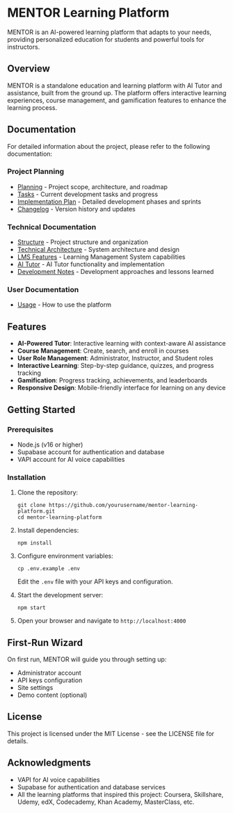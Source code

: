 # MENTOR Learning Platform

MENTOR is an AI-powered learning platform that adapts to your needs, providing personalized education for students and powerful tools for instructors.

## Overview

MENTOR is a standalone education and learning platform with AI Tutor and assistance, built from the ground up. The platform offers interactive learning experiences, course management, and gamification features to enhance the learning process.

## Documentation

For detailed information about the project, please refer to the following documentation:

### Project Planning
- [Planning](docs/PLANNING.md) - Project scope, architecture, and roadmap
- [Tasks](docs/TASKS.md) - Current development tasks and progress
- [Implementation Plan](docs/IMPLEMENTATION_PLAN.md) - Detailed development phases and sprints
- [Changelog](docs/CHANGELOG.md) - Version history and updates

### Technical Documentation
- [Structure](docs/STRUCTURE.md) - Project structure and organization
- [Technical Architecture](docs/TECHNICAL_ARCHITECTURE.md) - System architecture and design
- [LMS Features](docs/LMS_FEATURES.md) - Learning Management System capabilities
- [AI Tutor](docs/AI_TUTOR.md) - AI Tutor functionality and implementation
- [Development Notes](docs/DEVELOPMENT_NOTES.md) - Development approaches and lessons learned

### User Documentation
- [Usage](docs/USAGE.md) - How to use the platform

## Features

- **AI-Powered Tutor**: Interactive learning with context-aware AI assistance
- **Course Management**: Create, search, and enroll in courses
- **User Role Management**: Administrator, Instructor, and Student roles
- **Interactive Learning**: Step-by-step guidance, quizzes, and progress tracking
- **Gamification**: Progress tracking, achievements, and leaderboards
- **Responsive Design**: Mobile-friendly interface for learning on any device

## Getting Started

### Prerequisites

- Node.js (v16 or higher)
- Supabase account for authentication and database
- VAPI account for AI voice capabilities

### Installation

1. Clone the repository:
   ```
   git clone https://github.com/yourusername/mentor-learning-platform.git
   cd mentor-learning-platform
   ```

2. Install dependencies:
   ```
   npm install
   ```

3. Configure environment variables:
   ```
   cp .env.example .env
   ```
   Edit the `.env` file with your API keys and configuration.

4. Start the development server:
   ```
   npm start
   ```

5. Open your browser and navigate to `http://localhost:4000`

## First-Run Wizard

On first run, MENTOR will guide you through setting up:
- Administrator account
- API keys configuration
- Site settings
- Demo content (optional)

## License

This project is licensed under the MIT License - see the LICENSE file for details.

## Acknowledgments

- VAPI for AI voice capabilities
- Supabase for authentication and database services
- All the learning platforms that inspired this project: Coursera, Skillshare, Udemy, edX, Codecademy, Khan Academy, MasterClass, etc.
